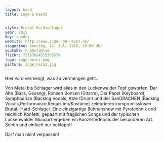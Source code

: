 ```yaml
---
layout: band
title: Inge & Heinz


style: Brutal Hardschlager
year: 2015
day: sunday
website: http://www.inge-und-heinz.de/
stagetime: Sonntag, 12. Juli 2015, 19:00 Uhr
youtube: F_aOx7oDlvo
flickr: 72157664515395579
logo: inge_heinz.png
picture: inge_heinz.jpg
---
```

Hier wird vermengt, was zu vermengen geht.


Von Metal bis Schlager wird alles in den Luckenwalder Topf geworfen. Der Alte
(Bass, Gesang), Ronsen Bonsen (Gitarre), Der Papst (Keyboard), Symphadrian
(Backing Vocals, Atze (Drum) und der SanDRACHEN (Backing
Vocals,Performance,Requisiten/Kostüme) zelebrieren kompromisslosen Brutal-
Hard-Schlager. Eine einzigartige Bühnenshow mit Pyrotechnik und reichlich
Konfetti, gepaart mit fraglichen Songs und der typischen Luckenwalder Mundart
ergeben ein Konzerterlebnis der besonderen Art. Schön und einfach nur
bekloppt!


Darf man nicht verpassen!

